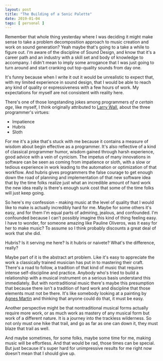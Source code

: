 ```yaml
---
layout: post
title: "The Building of a Sonic Palette"
date: 2019-01-04
tags: [ personal ]
---
```


Remember that whole thing yesterday where I was deciding it might make sense to
take a problem decomposition approach to music creation and work on sound
generation? Yeah maybe that's going to a take a while to figure out. I'm aware
of the discipline of Sound Design, and know that it's a career path and an
industry with a skill set and body of knowledge to accompany. I didn't mean to
imply some arrogance that I was just going to turn around and start cranking out
top-quality sounds from day one.

It's funny because when I write it out it would be unrealistic to expect that,
with my limited experience in sound design, that I would be able to reach any
kind of quality or expressiveness with a few hours of work. My expectations for
myself are not consistent with reality here.

There's one of those longstanding jokes among programmers *of a certain age*,
like myself, I think originally attributed to
[Larry Wall](https://en.wikiquote.org/wiki/Larry_Wall), about the three
programmer's virtues:

  * Impatience
  * Hubris
  * Sloth

For me it's a joke that's stuck with me because it contains a measure of wisdom
about begin effective as a programmer. It's also reflective of a kind of
classical programmer humor, wisdom gained through harsh experience, good advice
with a vein of cynicism. The impetus of many innovations in software can be
seen as coming from impatience or sloth, with a slow or tedious experience in
work leading to the automation or optimization of that workflow. And hubris
gives programmers the false courage to get enough down the road of planning
and implementation of that new software idea that by the time folks realize
just what an incredible amount of hard work the new idea really is there's
enough sunk cost that some of the time folks will just keep going.

So here's my confession - making music at the level of quality that I would like
to make is actually incredibly hard for me. Maybe for some others it's easy,
and for them I'm equal parts of admiring, jealous, and confounded. I'm
confounded because I can't possibly imagine this kind of thing feeling easy. I
have to wonder, for someone amazing like Pauline Oliveros, was it easy for her
to make music? To assume so I think probably discounts a great deal of work that
she did.

Hubris? Is it serving me here? Is it hubris or naivete? What's the difference,
really?

Maybe part of it is the abstract art problem. Like it's easy to appreciate the
work a classically trained musician has put in to mastering their craft. There's
a road to follow, a tradition of that kind of music that requires intense
self-discipline and practice. Anybody who's tried to build a relationship with
a musical instrument on a serious basis understand this immediately. But with
nontraditional music there's maybe this presumption that because there isn't
a tradition of hard work and discipline that those elements must not be there.
It's like somebody looking at a painting by
[Agnes Martin](https://en.wikipedia.org/wiki/Agnes_Martin) and thinking that
anyone could do that, it must be easy.

Another perspective might be that nontraditional musical forms actually
require more work, or as much work as mastery of any musical form but work of
a different nature. It is a journey into the trackless wilderness. So not only
must one hike that trail, and go as far as one can down it, they must blaze
that trail as well.

And maybe sometimes, for some folks, maybe some time for me, making music will
be effortless. And that would be rad, those times can be special. But just
because it's super hard for unimpressive results for me right now doesn't mean
that I should give up.

